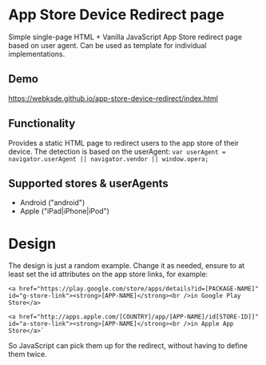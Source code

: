 # App Store Device Redirect page
Simple single-page HTML + Vanilla JavaScript App Store redirect page based on user agent.
Can be used as template for individual implementations.

## Demo
https://webksde.github.io/app-store-device-redirect/index.html

## Functionality
Provides a static HTML page to redirect users to the app store of their device.
The detection is based on the userAgent:
`var userAgent = navigator.userAgent || navigator.vendor || window.opera;`

## Supported stores & userAgents
- Android ("android")
- Apple ("iPad|iPhone|iPod")

# Design
The design is just a random example. Change it as needed, ensure to at least set the id attributes on the app store links, for example:
~~~
<a href="https://play.google.com/store/apps/details?id=[PACKAGE-NAME]" id="g-store-link"><strong>[APP-NAME]</strong><br />in Google Play Store</a>
~~~
~~~
<a href="http://apps.apple.com/[COUNTRY]/app/[APP-NAME]/id[STORE-ID]]" id="a-store-link"><strong>[APP-NAME]</strong><br />in Apple App Store</a>`
~~~
So JavaScript can pick them up for the redirect, without having to define them twice.

